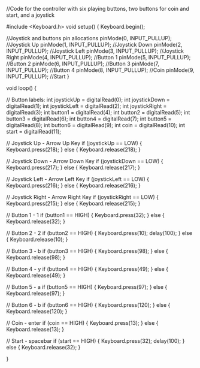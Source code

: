 //Code for the controller with six playing buttons, two buttons for coin and start, and a joystick

#include <Keyboard.h>
void setup() {
  Keyboard.begin();


  //Joystick and buttons pin allocations
  pinMode(0, INPUT_PULLUP); //Joystick Up
  pinMode(1, INPUT_PULLUP); //Joystick Down
  pinMode(2, INPUT_PULLUP); //Joystick Left
  pinMode(3, INPUT_PULLUP); //Joystick Right
  pinMode(4, INPUT_PULLUP); //Button 1
  pinMode(5, INPUT_PULLUP); //Button 2
  pinMode(6, INPUT_PULLUP); //Button 3
  pinMode(7, INPUT_PULLUP); //Button 4
  pinMode(8, INPUT_PULLUP); //Coin
  pinMode(9, INPUT_PULLUP); //Start
}


void loop() {


  // Button labels:
  int joystickUp = digitalRead(0);
  int joystickDown = digitalRead(1);
  int joystickLeft = digitalRead(2);
  int joystickRight = digitalRead(3);
  int button1 = digitalRead(4);
  int button2 = digitalRead(5);
  int button3 = digitalRead(6);
  int button4 = digitalRead(7);
  int button5 = digitalRead(8);
  int button6 = digitalRead(9);
  int coin = digitalRead(10);
  int start = digitalRead(11);


  // Joystick Up - Arrow Up Key
  if (joystickUp == LOW) {
    Keyboard.press(218);
  }
  else {
    Keyboard.release(218);
  }


  // Joystick Down - Arrow Down Key
  if (joystickDown == LOW) {
    Keyboard.press(217);
  }
  else {
    Keyboard.release(217);
  }


  // Joystick Left - Arrow Left Key
  if (joystickLeft == LOW) {
    Keyboard.press(216);
  }
  else {
    Keyboard.release(216);
  }


  // Joystick Right - Arrow Right Key
  if (joystickRight == LOW) {
    Keyboard.press(215);
  }
  else {
    Keyboard.release(215);
  }


  // Button 1 - 1
  if (button1 == HIGH) {
    Keyboard.press(32);
  }
  else {
    Keyboard.release(32);
  }


  // Button 2 - 2
  if (button2 == HIGH) {
    Keyboard.press(10); delay(100);
  }
  else {
    Keyboard.release(10);
  }     

  // Button 3 - b
  if (button3 == HIGH) {
    Keyboard.press(98);
  }
  else {
    Keyboard.release(98);
  }


  // Button 4 - y
  if (button4 == HIGH) {
    Keyboard.press(49);
  }
  else {
    Keyboard.release(49);
  }

  // Button 5 - a
  if (button5 == HIGH) {
    Keyboard.press(97);
  }
  else {
    Keyboard.release(97);
  }

  // Button 6 - b
  if (button6 == HIGH) {
    Keyboard.press(120);
  }
  else {
    Keyboard.release(120);
  }


  // Coin - enter
  if (coin == HIGH) {
    Keyboard.press(13);
  }
  else {
    Keyboard.release(13);
  }


  // Start - spacebar
  if (start == HIGH) {
    Keyboard.press(32); delay(100);
  }
  else {
    Keyboard.release(32);
  }
  
}
